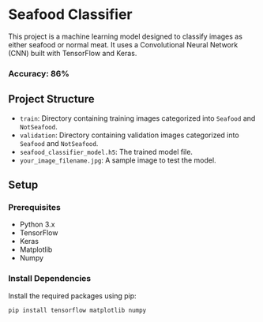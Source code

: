 # Seafood Classifier

This project is a machine learning model designed to classify images as either seafood or normal meat. It uses a Convolutional Neural Network (CNN) built with TensorFlow and Keras.


### Accuracy: 86%


## Project Structure

- `train`: Directory containing training images categorized into `Seafood` and `NotSeafood`.
- `validation`: Directory containing validation images categorized into `Seafood` and `NotSeafood`.
- `seafood_classifier_model.h5`: The trained model file.
- `your_image_filename.jpg`: A sample image to test the model.

## Setup

### Prerequisites

- Python 3.x
- TensorFlow
- Keras
- Matplotlib
- Numpy

### Install Dependencies

Install the required packages using pip:

```bash
pip install tensorflow matplotlib numpy

